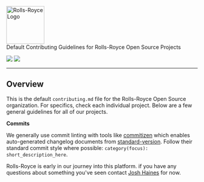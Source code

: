 <p>
    <img alt="Rolls-Royce Logo" width="100" src="https://raw.githubusercontent.com/rropen/MEC/main/src/frontend/public/logo4.png">
    <br>
    Default Contributing Guidelines for Rolls-Royce Open Source Projects
</p>

<!-- Place any useful shield.io shields here.  Use the style=flat styling option. -->
<p>
 <a href=""><img src="https://img.shields.io/badge/Rolls--Royce-Software%20Factory-10069f"></a>
 <a href="http://commitizen.github.io/cz-cli/"><img src="https://img.shields.io/badge/commitizen-friendly-brightgreen?style=flat"></a>
</p>

------

## Overview

This is the default `contributing.md` file for the Rolls-Royce Open Source organization.  For specifics, check each individual project.  Below are a few general guidelines for all of our projects.

**Commits**

We generally use commit linting with tools like [commitizen](http://commitizen.github.io/cz-cli/) which enables auto-generated changelog documents from [standard-version](https://github.com/conventional-changelog/standard-version).  Follow their standard commit style where possible: `category(focus): short_description_here`.

Rolls-Royce is early in our journey into this platform.  if you have any questions about something you've seen contact [Josh Haines](mailto:Josh.Haines@Rolls-Royce.com) for now.
